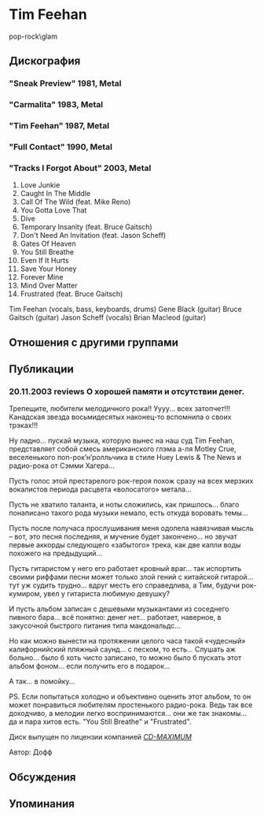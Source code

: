 # Tim Feehan

pop-rock\glam

## Дискография

### "Sneak Preview" 1981, Metal



### "Carmalita" 1983, Metal



### "Tim Feehan" 1987, Metal



### "Full Contact" 1990, Metal



### "Tracks I Forgot About" 2003, Metal

1.  Love Junkie    
2.  Caught In The Middle    
3.  Call Of The Wild (feat. Mike Reno)    
4.  You Gotta Love That    
5.  Dive    
6.  Temporary Insanity (feat. Bruce Gaitsch)    
7.  Don't Need An Invitation (feat. Jason Scheff)    
8.  Gates Of Heaven    
9.  You Still Breathe    
10.  Even If It Hurts    
11.  Save Your Honey    
12.  Forever Mine    
13.  Mind Over Matter    
14.  Frustrated (feat. Bruce Gaitsch)

Tim Feehan (vocals, bass, keyboards, drums)
Gene Black (guitar)
Bruce Gaitsch (guitar)
Jason Scheff (vocals)
Brian Macleod (guitar)


## Отношения с другими группами


## Публикации

### 20.11.2003 reviews О хорошей памяти и отсутствии денег.

<p>Трепещите, любители мелодичного рока!! Уууу... всех затопчет!!! Канадская звезда восьмидесятых наконец-то вспомнила о своих трэках!!!</p>

<p>Ну ладно… пускай музыка, которую вынес на наш суд Tim Feehan, представляет собой смесь американского глэма а-ля Motley Crue, веселенького поп-рок’н’ролльчика в стиле Huey Lewis & The News и радио-рока от Сэмми Хагера… </p>

<p>Пусть голос этой престарелого рок-героя похож сразу на всех мерзких вокалистов периода расцвета «волосатого» метала… </p>

<p>Пусть не хватило таланта, и ноты сложились, как пришлось… благо понаписано такого рода музыки немало, есть откуда воровать темы… </p>

<p>Пусть после получаса прослушивания меня одолела навязчивая мысль – вот, это песня последняя, и мучение будет закончено… но звучат первые аккорды следующего «забытого» трека, как две капли воды похожего на предыдущий…</p>

<p>Пусть гитаристом у него его работает кровный враг… так испортить своими риффами песни может только злой гений с китайской гитарой… тут уж судить трудно… вдруг месть его справедлива, а Тим, будучи рок-кумиром, увел у гитариста любимую девушку?</p>

<p>И пусть альбом записан с дешевыми музыкантами из соседнего пивного бара… всё понятно: денег нет… работает, наверное, в закусочной быстрого питания типа макдональдс… </p>

<p>Но как можно вынести на протяжении целого часа такой «чудесный» калифорнийский пляжный саунд… с песком, то есть… Слушать аж больно… было б хоть чисто записано, то можно было б пускать этот альбом фоном… если получить его в подарок…</p>

<p>А так… в помойку… </p>

<p>PS. Если попытаться холодно и объективно оценить этот альбом, то он может понравиться любителям простенького радио-рока. Ведь так все доходчиво, а мелодии легко воспринимаются… они же так знакомы… да и пара хитов есть. "You Still Breathe" и "Frustrated".</p>

<P>Диск выпущен по лицензии компанией <A href="http://www.cd-maximum.ru/"><U><I>CD-MAXIMUM</I></U></A></P>
Автор: Дофф


## Обсуждения


## Упоминания

